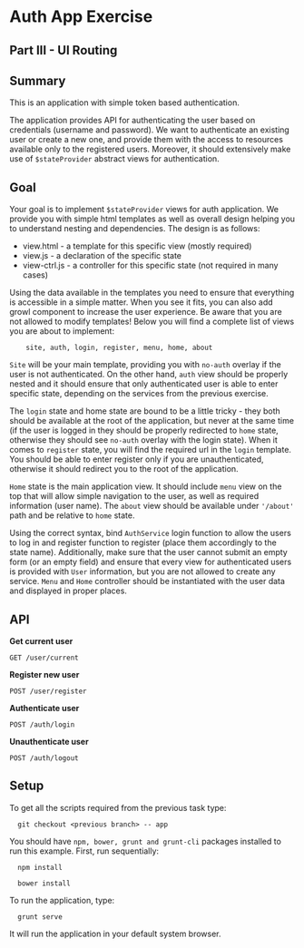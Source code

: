 # Auth App Exercise
## Part III - UI Routing

## Summary
This is an application with simple token based authentication.

The application provides API for authenticating the user based on credentials (username and password). 
We want to authenticate an existing user or create a new one, and provide them with the access to resources available
only to the registered users. Moreover, it should extensively make use of `$stateProvider` abstract views
for authentication.

## Goal

Your goal is to implement `$stateProvider` views for auth application. We provide you with simple
html templates as well as overall design helping you to understand nesting and dependencies. The design is
as follows:

  - view.html       - a template for this specific view (mostly required)
  - view.js         - a declaration of the specific state
  - view-ctrl.js    - a controller for this specific state (not required in many cases)
  
Using the data available in the templates you need to ensure that everything is accessible in a simple
matter. When you see it fits, you can also add growl component to increase the user experience. Be aware that you are not 
allowed to modify templates! Below you will find a complete list of views you are about to implement:

```
    site, auth, login, register, menu, home, about
```

`Site` will be your main template, providing you with `no-auth` overlay if the user is not authenticated.
On the other hand, `auth` view should be properly nested and it should ensure that only authenticated user is able
to enter specific state, depending on the services from the previous exercise.

The `login` state and home state are bound to be a little tricky - they both should be available at the
root of the application, but never at the same time (if the user is logged in they should be properly redirected
to `home` state, otherwise they should see `no-auth` overlay with the login state). When it comes to `register`
state, you will find the required url in the `login` template. You should be able to enter register only 
if you are unauthenticated, otherwise it should redirect you to the root of the application. 

`Home` state is the main application view. It should include `menu` view on the top that will allow
simple navigation to the user, as well as required information (user name). The `about` view should be 
available under `'/about'` path and be relative to `home` state.

Using the correct syntax, bind `AuthService` login function to allow the users to log in and register function
to register (place them accordingly to the state name). Additionally, make sure that the user cannot submit an empty form
(or an empty field) and ensure that every view for authenticated users is provided with `User` information, but you 
are not allowed to create any service. `Menu` and `Home` controller should be instantiated with the user data and 
displayed in proper places.


## API

**Get current user**

`GET /user/current`

**Register new user**

`POST /user/register`

**Authenticate user**

`POST /auth/login`

**Unauthenticate user**

`POST /auth/logout`

## Setup

To get all the scripts required from the previous task type:

```
  git checkout <previous branch> -- app
```

You should have `npm, bower, grunt and grunt-cli` packages installed to run this example.
First, run sequentially:

```
  npm install
```
```
  bower install
```

To run the application, type:

```
  grunt serve
```

It will run the application in your default system browser.

